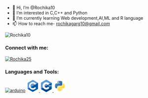 - 👋 Hi, I’m @Rochika10
- 👀 I’m interested in C,C++ and Python
- 🌱 I’m currently learning Web development,AI,ML and R language
- 📫 How to reach me- rochikagarg10@gmail.com
<p align="left"> <img src="https://komarev.com/ghpvc/?username=Rochika10&label=Profile%20views&color=0e75b6&style=flat" alt="Rochika10" /> </p>
<h3 align="left">Connect with me:</h3>
<p align="left">
<a href="https://instagram.com/Rochika25" target="blank"><img align="center" src="https://raw.githubusercontent.com/rahuldkjain/github-profile-readme-generator/master/src/images/icons/Social/instagram.svg" alt="Rochika25" height="30" width="40" /></a>
</p>
<h3 align="left">Languages and Tools:</h3>
<p align="left">  </a> <a href="https://www.arduino.cc/" target="_blank" rel="noreferrer"> <img src="https://cdn.worldvectorlogo.com/logos/arduino-1.svg" alt="arduino" width="40" height="40"/></a> <a href="https://www.w3schools.com/" target="_blank" rel="noreferrer"> <img src="https://raw.githubusercontent.com/devicons/devicon/master/icons/c/c-original.svg" alt="c" width="40" height="40"/> </a> <a href="https://www.w3schools.com/cpp/" target="_blank" rel="noreferrer"> <img src="https://raw.githubusercontent.com/devicons/devicon/master/icons/cplusplus/cplusplus-original.svg" alt="cplusplus" width="40" height="40"/> </a> <a href="https://www.python.org" target="_blank" rel="noreferrer"> <img src="https://raw.githubusercontent.com/devicons/devicon/master/icons/python/python-original.svg" alt="python" width="40" height="40"/> </a> </p>


<!---
Rochika10/Rochika10 is a ✨ special ✨ repository because its `README.md` (this file) appears on your GitHub profile.
You can click the Preview link to take a look at your changes.
--->
